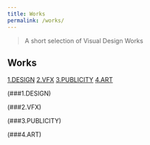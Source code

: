 ```yaml
---
title: Works
permalink: /works/
---
```


>A short selection of Visual Design Works

## Works

[1.DESIGN](###1.DESIGN)
[2.VFX](###2.VFX)
[3.PUBLICITY](###3.PUBLICITY)
[4.ART](###4.ART)





(###1.DESIGN)









(###2.VFX)









(###3.PUBLICITY)









(###4.ART)












